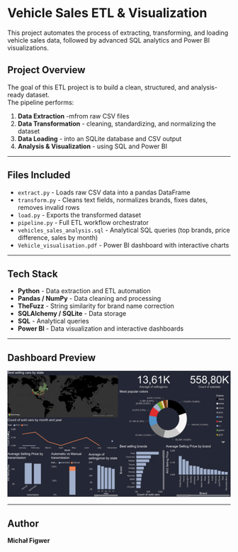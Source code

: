 # Vehicle Sales ETL & Visualization  

This project automates the process of extracting, transforming, and loading vehicle sales data, followed by advanced SQL analytics and Power BI visualizations.  

## Project Overview  

The goal of this ETL project is to build a clean, structured, and analysis-ready dataset.  
The pipeline performs:  
1. **Data Extraction** -mfrom raw CSV files  
2. **Data Transformation** - cleaning, standardizing, and normalizing the dataset  
3. **Data Loading** - into an SQLite database and CSV output  
4. **Analysis & Visualization** - using SQL and Power BI  

---

## Files Included  

- `extract.py` - Loads raw CSV data into a pandas DataFrame  
- `transform.py` - Cleans text fields, normalizes brands, fixes dates, removes invalid rows  
- `load.py` - Exports the transformed dataset  
- `pipeline.py` - Full ETL workflow orchestrator  
- `vehicles_sales_analysis.sql` - Analytical SQL queries (top brands, price difference, sales by month)  
- `Vehicle_visualisation.pdf` - Power BI dashboard with interactive charts  

---

## Tech Stack  

- **Python** - Data extraction and ETL automation  
- **Pandas / NumPy** - Data cleaning and processing  
- **TheFuzz** - String similarity for brand name correction  
- **SQLAlchemy / SQLite** - Data storage  
- **SQL** - Analytical queries  
- **Power BI** - Data visualization and interactive dashboards    

---

## Dashboard Preview 
![Power BI Dashboard](dashboard/visualisation.png)

---

## Author  
**Michał Figwer**
